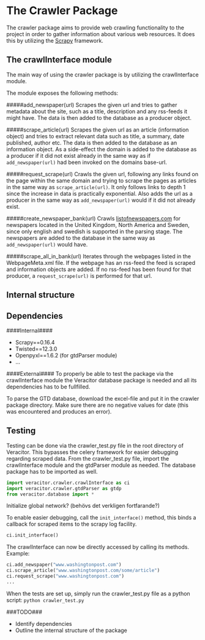 The Crawler Package
===================
The crawler package aims to provide web crawling functionality to the project in order to gather information about various web resources.
It does this by utilizing the [Scrapy](http://scrapy.org) framework.

The crawlInterface module
-------------------------
The main way of using the crawler package is by utilizing the crawlInterface module.

The module exposes the following methods:

#####add_newspaper(url)
Scrapes the given url and tries to gather metadata about the site, such as a title, description and any rss-feeds it might have.
The data is then added to the database as a producer object.

#####scrape_article(url)
Scrapes the given url as an article (information object) and tries to extract relevant data such as title, a summary, date published, author etc.
The data is then added to the database as an information object.
As a side-effect the domain is added to the database as a producer if it did not exist already in the same way as if `add_newspaper(url)` had been invoked on the domains base-url.

#####request_scrape(url)
Crawls the given url, following any links found on the page within the same domain and trying to scrape the pages as articles in the same way as `scrape_article(url)`.
It only follows links to depth 1 since the increase in data is practically exponential.
Also adds the url as a producer in the same way as `add_newspaper(url)` would if it did not already exist.

#####create_newspaper_bank(url)
Crawls [listofnewspapers.com](http://www.listofnewspapers.com) for newspapers located in the United Kingdom, North America and Sweden, since only english and swedish is supported in the parsing stage.
The newspapers are added to the database in the same way as `add_newspaper(url)` would have.

#####scrape_all_in_bank(url)
Iterates through the webpages listed in the WebpageMeta.xml file.
If the webpage has an rss-feed the feed is scraped and information objects are added.
If no rss-feed has been found for that producer, a `request_scrape(url)` is performed for that url.

Internal structure
------------------

Dependencies
------------

####Internal####
* Scrapy==0.16.4
* Twisted==12.3.0
* Openpyxl==1.6.2 (for gtdParser module)
* ...

####External####
To properly be able to test the package via the crawlInterface module the Veracitor database package is needed and all its dependencies has to be fullfilled.

To parse the GTD database, download the excel-file and put it in the crawler package directory. Make sure there are no negative values for date (this was encountered and produces an error).

Testing
-------
Testing can be done via the crawler_test.py file in the root directory of Veracitor.
This bypasses the celery framework for easier debugging regarding scraped data.
From the crawler_test.py file, import the crawlInterface module and the gtdParser module as needed.
The database package has to be imported as well.
```Python
import veracitor.crawler.crawlInterface as ci
import veracitor.crawler.gtdParser as gtdp
from veracitor.database import *
```

Initialize global network? (behövs det verkligen fortfarande?)

To enable easier debugging, call the `init_interface()` method, this binds a callback for scraped items to the scrapy log facility.
```Python
ci.init_interface()
```

The crawlInterface can now be directly accessed by calling its methods.
Example:
```Python
ci.add_newspaper("www.washingtonpost.com")
ci.scrape_article("www.washingtonpost.com/some/article")
ci.request_scrape("www.washingtonpost.com")
...
```
When the tests are set up, simply run the crawler_test.py file as a python script:
`python crawler_test.py`

###TODO###

* Identify dependencies
* Outline the internal structure of the package
